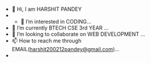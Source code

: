- 👋 Hi, I am HARSHIT PANDEY
- - 👀 I’m interested in CODING...
- 🌱 I’m currently BTECH CSE 3rd YEAR ...
- 💞️ I’m looking to collaborate on WEB DEVELOPMENT ...
- 📫 How to reach me through EMAIL(harshit200212pandey@gmail.com)...
- 
